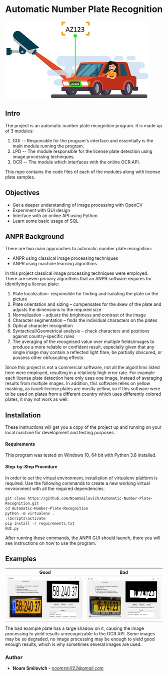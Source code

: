 # **Automatic Number Plate Recognition**
![anpr](JPGs/anpr.jpg)
## Intro
The project is an automatic number plate recognition program. It is made up of 3 modules:
 1. GUI -- Responsible for the program's interface and essentially is the main module running the program.
 2. LPD -- The module responsible for the license plate detection using image processing techniques.
 3. OCR -- The module which interfaces with the online OCR API.

This repo contains the code files of each of the modules along with license plate samples.

## Objectives
- Get a deeper understanding of image processing with OpenCV
- Experiment with GUI design
- Interface with an online API using Python
- Learn some basic usage of SQL

## ANPR Background
There are two main approaches to automatic number plate recognition:
- ANPR using classical image processing techniques
- ANPR using machine learning algorithms

In this project classical image processing techniques were employed.   
There are seven primary algorithms that an ANPR
  software requires for identifying a license plate:
  
1. Plate localization- responsible for finding and isolating the plate on the picture
2. Plate orientation and sizing – compensates for the skew of the plate and adjusts the dimensions to the required size
3. Normalization – adjusts the brightness and contrast of the image
4. Character segmentation – finds the individual characters on the plates
5. Optical character recognition
6. Syntactical/Geometrical analysis – check characters and positions against country-specific rules
7. The averaging of the recognised value over multiple fields/images to produce a more reliable or confident result,
   especially given that any single image may contain a reflected light flare,
   be partially obscured, or possess other obfuscating effects.
   
Since this project is not a commercial software, not all the algorithms listed here were employed, 
resulting in a relatively high error rate. For example each license plate detection here only uses one image,
instead of averaging results from multiple images. In addition, this software relies on yellow masking,
as israeli license plates are mostly yellow, so if this software were to be used on plates from a different country
which uses differently colored plates, it may not work as well.

## Installation
These instructions will get you a copy of the project up and running on your local machine for development and testing purposes.
#### Requirements
This program was tested on Windows 10, 64 bit with Python 3.8 installed.
#### Step-by-Step Procedure
In order to set the virtual environment, installation of virtualenv platform is required.
Use the following commands to create a new working virtual environment with all the required dependencies.
```
git clone https://github.com/NoamSmilovich/Automatic-Number-Plate-Recognition.git
cd Automatic-Number-Plate-Recognition
python -m virtualenv .
.\Scripts\activate
pip install -r requirements.txt
GUI.py
```
After running these commands, the ANPR GUI should launch, there you will see instructions on how to use the program.

## Examples
| Good     |      Bad      |
|----------|:-------------:|
|<img src="JPGs/good_example.JPG" width="500"> |<img src="JPGs/bad_example.JPG" width="500"> |

The bad example plate has a large shadow on it, causing the image processing to yield results unrecognizable to the OCR API.
Some images may be so degraded, no image processing may be enough to yield good enough results, which is why sometimes several images are used.

### Author
* **Noam Smilovich** - *noamsmi123@gmail.com*
